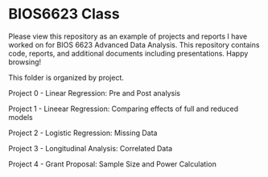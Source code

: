 # BIOS6623 Class
 
Please view this repository as an example of projects and reports I have worked on for BIOS 6623 Advanced Data Analysis. This repository contains code, reports, and additional documents including presentations. Happy browsing! 

This folder is organized by project. 

Project 0 - Linear Regression: Pre and Post analysis

Project 1 - Lineear Regression: Comparing effects of full and reduced models 

Project 2 - Logistic Regression: Missing Data

Project 3 - Longitudinal Analysis: Correlated Data

Project 4 - Grant Proposal: Sample Size and Power Calculation

